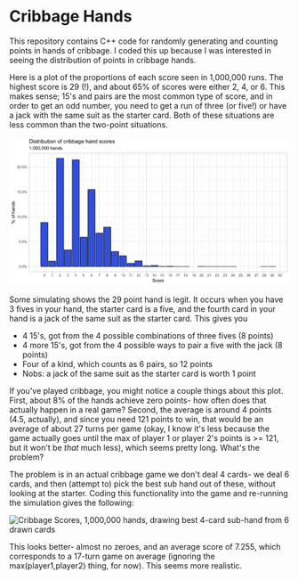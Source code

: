 # Cribbage Hands

This repository contains C++ code for randomly generating and counting points in hands of cribbage. I coded this up because I was interested in seeing the distribution of points in cribbage hands.

Here is a plot of the proportions of each score seen in 1,000,000 runs. The highest score is 29 (!), and about 65% of scores were either 2, 4, or 6. This makes sense; 15's and pairs are the most common type of score, and in order to get an odd number, you need to get a run of three (or five!) or have a jack with the same suit as the starter card. Both of these situations are less common than the two-point situations.

![Cribbage Scores, 1,000,000 hands](https://github.com/awstringer1/cribbage/blob/master/score-run-plot.png)

Some simulating shows the 29 point hand is legit. It occurs when you have 3 fives in your hand, the starter card is a five, and the fourth card in your hand is a jack of the same suit as the starter card. This gives you

- 4 15's, got from the 4 possible combinations of three fives (8 points)
- 4 more 15's, got from the 4 possible ways to pair a five with the jack (8 points)
- Four of a kind, which counts as 6 pairs, so 12 points
- Nobs: a jack of the same suit as the starter card is worth 1 point

If you've played cribbage, you might notice a couple things about this plot. First, about 8% of the hands achieve zero points- how often does that actually happen in a real game? Second, the average is around 4 points (4.5, actually), and since you need 121 points to win, that would be an average of about 27 turns per game (okay, I know it's less because the game actually goes until the max of player 1 or player 2's points is >= 121, but it won't be *that* much less), which seems pretty long. What's the problem?

The problem is in an actual cribbage game we don't deal 4 cards- we deal 6 cards, and then (attempt to) pick the best sub hand out of these, without looking at the starter. Coding this functionality into the game and re-running the simulation gives the following:

![Cribbage Scores, 1,000,000 hands, drawing best 4-card sub-hand from 6 drawn cards](https::/github.com/awstringer1/cribbage/blob/master/score-run-best-subhand-plot.png)

This looks better- almost no zeroes, and an average score of 7.255, which corresponds to a 17-turn game on average (ignoring the max(player1,player2) thing, for now). This seems more realistic. 
